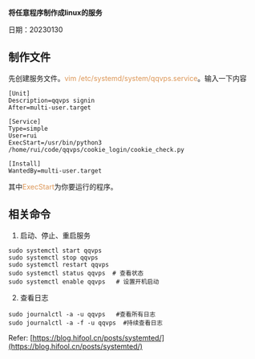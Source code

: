 **将任意程序制作成linux的服务**

日期：20230130
## 制作文件
先创建服务文件。<span style="color:#dc9656">vim /etc/systemd/system/qqvps.service</span>。输入一下内容

```
[Unit]
Description=qqvps signin
After=multi-user.target

[Service]
Type=simple
User=rui
ExecStart=/usr/bin/python3 /home/rui/code/qqvps/cookie_login/cookie_check.py

[Install]
WantedBy=multi-user.target
```

其中<span style="color:#dc9656">ExecStart</span>为你要运行的程序。


## 相关命令
1. 启动、停止、重启服务
```
sudo systemctl start qqvps
sudo systemctl stop qqvps
sudo systemctl restart qqvps
sudo systemctl status qqvps  # 查看状态
sudo systemctl enable qqvps   # 设置开机启动
```
2. 查看日志
```
sudo journalctl -a -u qqvps   #查看所有日志
sudo journalctl -a -f -u qqvps  #持续查看日志
```
Refer: [https://blog.hifool.cn/posts/systemted/](https://blog.hifool.cn/posts/systemted/)